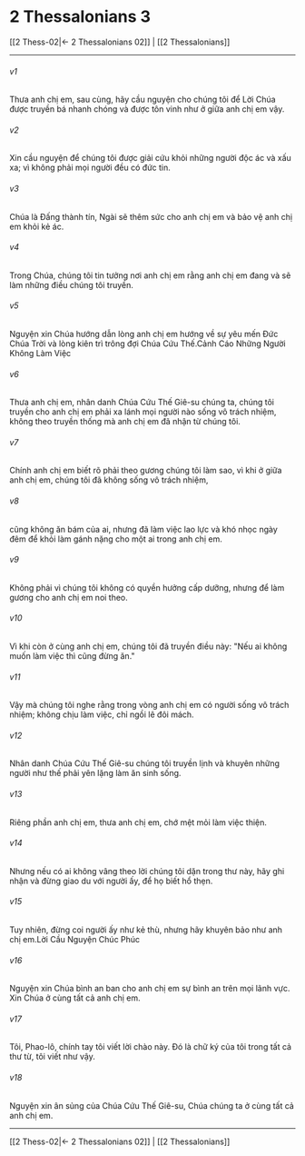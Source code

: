 # 2 Thessalonians 3

[[2 Thess-02|← 2 Thessalonians 02]] | [[2 Thessalonians]]
***



###### v1 
Thưa anh chị em, sau cùng, hãy cầu nguyện cho chúng tôi để Lời Chúa được truyền bá nhanh chóng và được tôn vinh như ở giữa anh chị em vậy. 

###### v2 
Xin cầu nguyện để chúng tôi được giải cứu khỏi những người độc ác và xấu xa; vì không phải mọi người đều có đức tin. 

###### v3 
Chúa là Đấng thành tín, Ngài sẽ thêm sức cho anh chị em và bảo vệ anh chị em khỏi kẻ ác. 

###### v4 
Trong Chúa, chúng tôi tin tưởng nơi anh chị em rằng anh chị em đang và sẽ làm những điều chúng tôi truyền. 

###### v5 
Nguyện xin Chúa hướng dẫn lòng anh chị em hướng về sự yêu mến Đức Chúa Trời và lòng kiên trì trông đợi Chúa Cứu Thế.Cảnh Cáo Những Người Không Làm Việc 

###### v6 
Thưa anh chị em, nhân danh Chúa Cứu Thế Giê-su chúng ta, chúng tôi truyền cho anh chị em phải xa lánh mọi người nào sống vô trách nhiệm, không theo truyền thống mà anh chị em đã nhận từ chúng tôi. 

###### v7 
Chính anh chị em biết rõ phải theo gương chúng tôi làm sao, vì khi ở giữa anh chị em, chúng tôi đã không sống vô trách nhiệm, 

###### v8 
cũng không ăn bám của ai, nhưng đã làm việc lao lực và khó nhọc ngày đêm để khỏi làm gánh nặng cho một ai trong anh chị em. 

###### v9 
Không phải vì chúng tôi không có quyền hưởng cấp dưỡng, nhưng để làm gương cho anh chị em noi theo. 

###### v10 
Vì khi còn ở cùng anh chị em, chúng tôi đã truyền điều này: "Nếu ai không muốn làm việc thì cũng đừng ăn." 

###### v11 
Vậy mà chúng tôi nghe rằng trong vòng anh chị em có người sống vô trách nhiệm; không chịu làm việc, chỉ ngồi lê đôi mách. 

###### v12 
Nhân danh Chúa Cứu Thế Giê-su chúng tôi truyền lịnh và khuyên những người như thế phải yên lặng làm ăn sinh sống. 

###### v13 
Riêng phần anh chị em, thưa anh chị em, chớ mệt mỏi làm việc thiện. 

###### v14 
Nhưng nếu có ai không vâng theo lời chúng tôi dặn trong thư này, hãy ghi nhận và đừng giao du với người ấy, để họ biết hổ thẹn. 

###### v15 
Tuy nhiên, đừng coi người ấy như kẻ thù, nhưng hãy khuyên bảo như anh chị em.Lời Cầu Nguyện Chúc Phúc 

###### v16 
Nguyện xin Chúa bình an ban cho anh chị em sự bình an trên mọi lãnh vực. Xin Chúa ở cùng tất cả anh chị em. 

###### v17 
Tôi, Phao-lô, chính tay tôi viết lời chào này. Đó là chữ ký của tôi trong tất cả thư từ, tôi viết như vậy. 

###### v18 
Nguyện xin ân sủng của Chúa Cứu Thế Giê-su, Chúa chúng ta ở cùng tất cả anh chị em.

***
[[2 Thess-02|← 2 Thessalonians 02]] | [[2 Thessalonians]]

